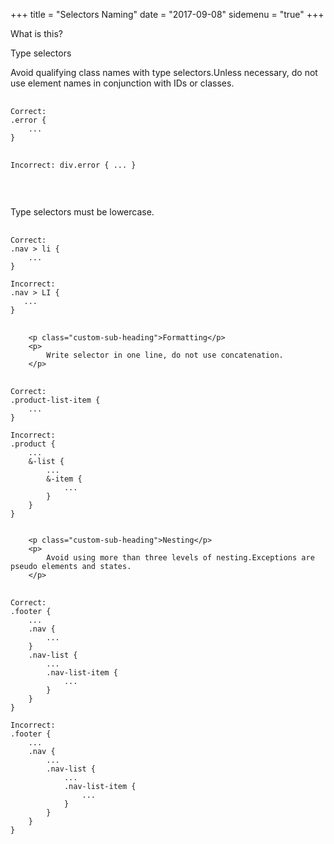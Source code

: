 +++
title = "Selectors Naming"
date = "2017-09-08"
sidemenu = "true"
+++
<div class="content-section">
	<p class="custom-heading">What is this?</p>
	<p class="custom-sub-heading">Type selectors</p>
	<p>
		Avoid qualifying class names with type selectors.Unless necessary, do not use element names in conjunction with IDs or classes.
	</p>
<pre>
	<code>
Correct:
.error {
    ...
}

Incorrect:
div.error {
   ...
}
	</code> 
</pre>	
	<p>Type selectors must be lowercase.</p>
<pre>
	<code>
Correct:
.nav > li {
    ...
}

Incorrect:
.nav > LI {
   ...
}
	</code> 
</pre>		

		<p class="custom-sub-heading">Formatting</p>
		<p>
			Write selector in one line, do not use concatenation.
		</p>
<pre>
	<code>
Correct:
.product-list-item {
    ...
}

Incorrect:
.product {
    ...
    &-list {
        ...
        &-item {
            ...
        }
    }
}
	</code>
</pre>

		<p class="custom-sub-heading">Nesting</p>
		<p>
			Avoid using more than three levels of nesting.Exceptions are pseudo elements and states.
		</p>
<pre>
	<code>
Correct:
.footer {
    ...
    .nav {
        ...
    }
    .nav-list {
        ...
        .nav-list-item {
            ...
        }
    }
}

Incorrect:
.footer {
    ...
    .nav {
        ...
        .nav-list {
            ...
            .nav-list-item {
                ...
            }
        }
    }
}
	</code>
</pre>
</div>